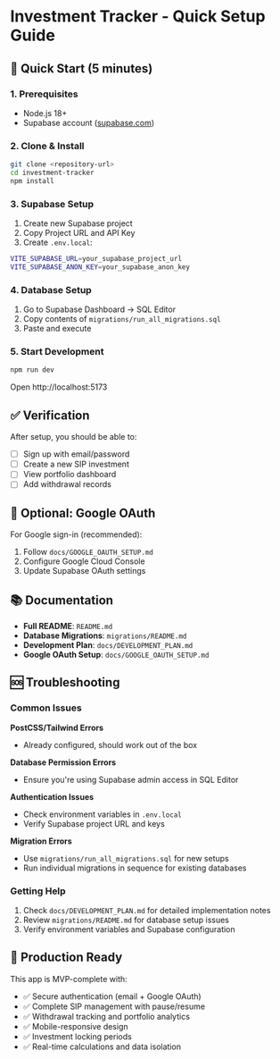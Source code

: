# Investment Tracker - Quick Setup Guide

## 🚀 Quick Start (5 minutes)

### 1. Prerequisites
- Node.js 18+
- Supabase account ([supabase.com](https://supabase.com))

### 2. Clone & Install
```bash
git clone <repository-url>
cd investment-tracker
npm install
```

### 3. Supabase Setup
1. Create new Supabase project
2. Copy Project URL and API Key
3. Create `.env.local`:
```bash
VITE_SUPABASE_URL=your_supabase_project_url
VITE_SUPABASE_ANON_KEY=your_supabase_anon_key
```

### 4. Database Setup
1. Go to Supabase Dashboard → SQL Editor
2. Copy contents of `migrations/run_all_migrations.sql`
3. Paste and execute

### 5. Start Development
```bash
npm run dev
```
Open http://localhost:5173

## ✅ Verification

After setup, you should be able to:
- [ ] Sign up with email/password
- [ ] Create a new SIP investment
- [ ] View portfolio dashboard
- [ ] Add withdrawal records

## 🔧 Optional: Google OAuth

For Google sign-in (recommended):
1. Follow `docs/GOOGLE_OAUTH_SETUP.md`
2. Configure Google Cloud Console
3. Update Supabase OAuth settings

## 📚 Documentation

- **Full README**: `README.md`
- **Database Migrations**: `migrations/README.md`
- **Development Plan**: `docs/DEVELOPMENT_PLAN.md`
- **Google OAuth Setup**: `docs/GOOGLE_OAUTH_SETUP.md`

## 🆘 Troubleshooting

### Common Issues

**PostCSS/Tailwind Errors**
- Already configured, should work out of the box

**Database Permission Errors**
- Ensure you're using Supabase admin access in SQL Editor

**Authentication Issues**
- Check environment variables in `.env.local`
- Verify Supabase project URL and keys

**Migration Errors**
- Use `migrations/run_all_migrations.sql` for new setups
- Run individual migrations in sequence for existing databases

### Getting Help

1. Check `docs/DEVELOPMENT_PLAN.md` for detailed implementation notes
2. Review `migrations/README.md` for database setup issues
3. Verify environment variables and Supabase configuration

## 🎯 Production Ready

This app is MVP-complete with:
- ✅ Secure authentication (email + Google OAuth)
- ✅ Complete SIP management with pause/resume
- ✅ Withdrawal tracking and portfolio analytics
- ✅ Mobile-responsive design
- ✅ Investment locking periods
- ✅ Real-time calculations and data isolation
